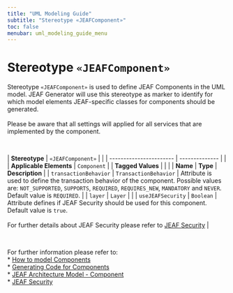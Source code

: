 ```yaml
---
title: "UML Modeling Guide"
subtitle: "Stereotype «JEAFComponent»"
toc: false
menubar: uml_modeling_guide_menu
---
```


# Stereotype `«JEAFComponent»`
Stereotype `«JEAFComponent»` is used to define JEAF Components in the UML model. JEAF Generator will use this stereotype as marker to identify for which model elements JEAF-specific classes for components should be generated.<br><br>Please be aware that all settings will applied for all services that are implemented by the component.

<br>

| **Stereotype**          | `«JEAFComponent»` | |
| ----------------------- | -------------- | |
| **Applicable Elements** | `Component`        |
| **Tagged Values**       |                       |                                                                                                                                                                                                          |
| **Name**                | **Type**              | **Description**                                                                                                                                                                                          |
| `transactionBehavior`   | `TransactionBehavior` | Attribute is used to define the transaction behavior of the component. Possible values are: `NOT_SUPPORTED`, `SUPPORTS`, `REQUIRED`, `REQUIRES_NEW`, `MANDATORY` and `NEVER`. <br>Default value is `REQUIRED`. |
| `layer`   | `Layer` |  |
| `useJEAFSecurity`   | `Boolean` | Attribute defines if JEAF Security should be used for this component. Default value is `true`.<br><br>For further details about JEAF Security please refer to [JEAF Security](https://anaptecs.atlassian.net/wiki/spaces/JEAF/pages/546210729) |

<br>

For further information please refer to:<br>* [How to model Components](https://anaptecs.atlassian.net/wiki/spaces/JEAF/pages/546177607)<br>* [Generating Code for Components](https://anaptecs.atlassian.net/wiki/spaces/JEAF/pages/546047011)<br>* [JEAF Architecture Model - Component](https://anaptecs.atlassian.net/wiki/spaces/JEAF/pages/515276970/JEAF+Architecture+Model#Component )<br>* [JEAF Security](https://anaptecs.atlassian.net/wiki/spaces/JEAF/pages/546210729)

    